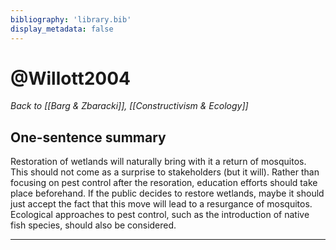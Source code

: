 ```yaml
---
bibliography: 'library.bib'
display_metadata: false
---
```


# @Willott2004

_Back to [[Barg & Zbaracki]], [[Constructivism & Ecology]]_

## One-sentence summary

Restoration of wetlands will naturally bring with it a return of mosquitos. This should not come as a surprise to stakeholders (but it will). Rather than focusing on pest control after the resoration, education efforts should take place beforehand. If the public decides to restore wetlands, maybe it should just accept the fact that this move will lead to a resurgance of mosquitos. Ecological approaches to pest control, such as the introduction of native fish species, should also be considered.

---